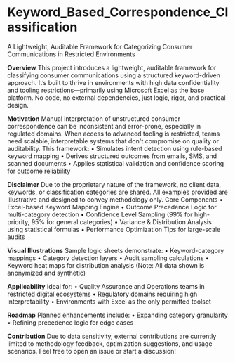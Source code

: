 # Keyword_Based_Correspondence_Classification
A Lightweight, Auditable Framework for Categorizing Consumer Communications in Restricted Environments

**Overview**
This project introduces a lightweight, auditable framework for classifying consumer communications using a structured keyword-driven approach. It’s built to thrive in environments with high data confidentiality and tooling restrictions—primarily using Microsoft Excel as the base platform. No code, no external dependencies, just logic, rigor, and practical design.

**Motivation**
Manual interpretation of unstructured consumer correspondence can be inconsistent and error-prone, especially in regulated domains. When access to advanced tooling is restricted, teams need scalable, interpretable systems that don't compromise on quality or auditability.
This framework:
•	Simulates intent detection using rule-based keyword mapping
•	Derives structured outcomes from emails, SMS, and scanned documents
•	Applies statistical validation and confidence scoring for outcome reliability

**Disclaimer**
Due to the proprietary nature of the framework, no client data, keywords, or classification categories are shared. All examples provided are illustrative and designed to convey methodology only.
Core Components
•	Excel-based Keyword Mapping Engine
•	Outcome Precedence Logic for multi-category detection
•	Confidence Level Sampling (99% for high-priority, 95% for general categories)
•	Variance & Distribution Analysis using statistical formulas
•	Performance Optimization Tips for large-scale audits

**Visual Illustrations**
Sample logic sheets demonstrate:
•	Keyword-category mappings
•	Category detection layers
•	Audit sampling calculations
•	Keyword heat maps for distribution analysis
(Note: All data shown is anonymized and synthetic)

**Applicability**
Ideal for:
•	Quality Assurance and Operations teams in restricted digital ecosystems
•	Regulatory domains requiring high interpretability
•	Environments with Excel as the only permitted toolset

**Roadmap**
Planned enhancements include:
•	Expanding category granularity
•	Refining precedence logic for edge cases

**Contribution**
Due to data sensitivity, external contributions are currently limited to methodology feedback, optimization suggestions, and usage scenarios. Feel free to open an issue or start a discussion!
